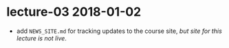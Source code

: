 # lecture-03 2018-01-02

* add `NEWS_SITE.md` for tracking updates to the course site, *but site for this lecture is not live*.
